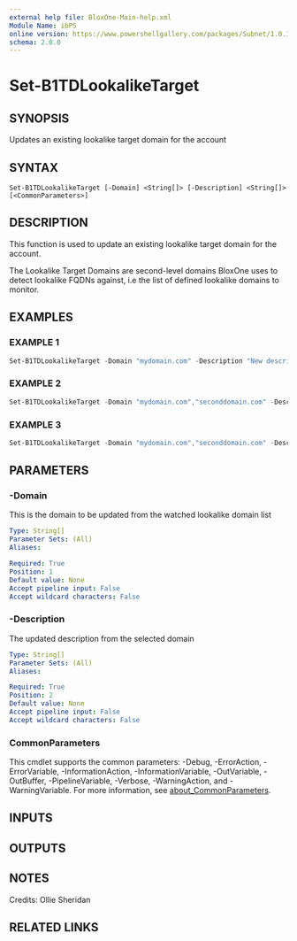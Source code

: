 ```yaml
---
external help file: BloxOne-Main-help.xml
Module Name: ibPS
online version: https://www.powershellgallery.com/packages/Subnet/1.0.14/Content/Public%5CGet-Subnet.ps1
schema: 2.0.0
---
```


# Set-B1TDLookalikeTarget

## SYNOPSIS
Updates an existing lookalike target domain for the account

## SYNTAX

```
Set-B1TDLookalikeTarget [-Domain] <String[]> [-Description] <String[]> [<CommonParameters>]
```

## DESCRIPTION
This function is used to update an existing lookalike target domain for the account.

The Lookalike Target Domains are second-level domains BloxOne uses to detect lookalike FQDNs against, i.e the list of defined lookalike domains to monitor.

## EXAMPLES

### EXAMPLE 1
```powershell
Set-B1TDLookalikeTarget -Domain "mydomain.com" -Description "New description.."
```

### EXAMPLE 2
```powershell
Set-B1TDLookalikeTarget -Domain "mydomain.com","seconddomain.com" -Description "New Description 1","New Description 2"
```

### EXAMPLE 3
```powershell
Set-B1TDLookalikeTarget -Domain "mydomain.com","seconddomain.com" -Description "New Common description"
```

## PARAMETERS

### -Domain
This is the domain to be updated from the watched lookalike domain list

```yaml
Type: String[]
Parameter Sets: (All)
Aliases:

Required: True
Position: 1
Default value: None
Accept pipeline input: False
Accept wildcard characters: False
```

### -Description
The updated description from the selected domain

```yaml
Type: String[]
Parameter Sets: (All)
Aliases:

Required: True
Position: 2
Default value: None
Accept pipeline input: False
Accept wildcard characters: False
```

### CommonParameters
This cmdlet supports the common parameters: -Debug, -ErrorAction, -ErrorVariable, -InformationAction, -InformationVariable, -OutVariable, -OutBuffer, -PipelineVariable, -Verbose, -WarningAction, and -WarningVariable. For more information, see [about_CommonParameters](http://go.microsoft.com/fwlink/?LinkID=113216).

## INPUTS

## OUTPUTS

## NOTES
Credits: Ollie Sheridan

## RELATED LINKS
